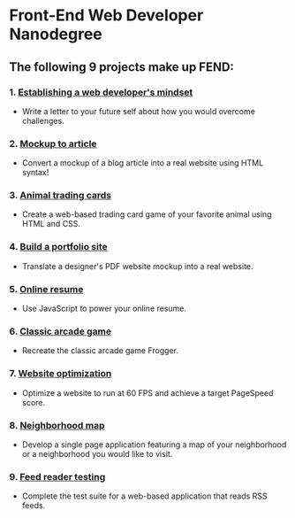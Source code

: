 # Front-End Web Developer Nanodegree

## The following 9 projects make up FEND:

### 1. [Establishing a web developer's mindset](https://github.com/ver2point0/front-end-nanodegree/blob/master/1-project-1/Web%20Dev%20Mindset.md) 

- Write a letter to your future self about how you would overcome challenges.

### 2. [Mockup to article](https://github.com/ver2point0/front-end-nanodegree/tree/master/2-project-2)
- Convert a mockup of a blog article into a real website using HTML syntax!

### 3. [Animal trading cards](https://github.com/ver2point0/front-end-nanodegree/tree/master/3-project-3) 
- Create a web-based trading card game of your favorite animal using HTML and CSS.

### 4. [Build a portfolio site]()
- Translate a designer's PDF website mockup into a real website.

### 5. [Online resume]()
- Use JavaScript to power your online resume.

### 6. [Classic arcade game]()
- Recreate the classic arcade game Frogger.

### 7. [Website optimization]()
- Optimize a website to run at 60 FPS and achieve a target PageSpeed score. 

### 8. [Neighborhood map]()
- Develop a single page application featuring a map of your neighborhood or a neighborhood you would like to visit. 

### 9. [Feed reader testing]()
- Complete the test suite for a web-based application that reads RSS feeds. 